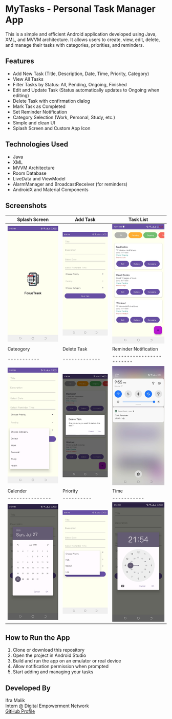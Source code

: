 # MyTasks - Personal Task Manager App

This is a simple and efficient Android application developed using Java, XML, and MVVM architecture. It allows users to create, view, edit, delete, and manage their tasks with categories, priorities, and reminders.

## Features

- Add New Task (Title, Description, Date, Time, Priority, Category)
- View All Tasks
- Filter Tasks by Status: All, Pending, Ongoing, Finished
- Edit and Update Task (Status automatically updates to Ongoing when editing)
- Delete Task with confirmation dialog
- Mark Task as Completed
- Set Reminder Notification 
- Category Selection (Work, Personal, Study, etc.)
- Simple and clean UI
- Splash Screen and Custom App Icon

## Technologies Used

- Java
- XML
- MVVM Architecture
- Room Database
- LiveData and ViewModel
- AlarmManager and BroadcastReceiver (for reminders)
- AndroidX and Material Components

  
## Screenshots

| Splash Screen | Add Task | Task List | 
|---------------|----------|-----------|
| ![Splash](screenshots/splash.jpeg) | ![Add Task](screenshots/add_task.jpeg) | ![Task List](screenshots/task_list.jpeg) |
| Cateogory | Delete Task | Reminder Notification |
|-----------|-------------|------------------------|
| ![Edit](screenshots/category.jpeg) | ![Delete](screenshots/delete_task.jpeg) | ![Reminder](screenshots/reminder.jpeg) |
| Calender | Priority  | Time|
|---------------|----------|-----------|
| ![Calender](screenshots/calendar.jpeg) | ![Priority](screenshots/priority.jpeg) | ![Time](screenshots/time.jpeg) |

## How to Run the App

1. Clone or download this repository
2. Open the project in Android Studio
3. Build and run the app on an emulator or real device
4. Allow notification permission when prompted
5. Start adding and managing your tasks



## Developed By

  
Ifra Malik  
Intern @ Digital Empowerment Network  
[GitHub Profile](https://github.com/ifra489)
